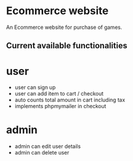 # Ecommerce website
An Ecommerce website for purchase of games.
## Current available functionalities
# user
- user can sign up
- user can add item to cart / checkout 
- auto counts total amount in cart including tax
- implements phpmymailer in checkout 
# admin
- admin can edit user details 
- admin can delete user
  
